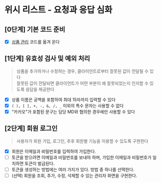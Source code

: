 # 위시 리스트 - 요청과 응답 심화

## [0단계] 기본 코드 준비

- [x] [상품 관리](https://github.com/next-step/spring-gift-product/tree/doorcs) 코드를 옮겨 온다

## [1단계] 유효성 검사 및 예외 처리
> 상품을 추가하거나 수정하는 경우, 클라이언트로부터 잘못된 값이 전달될 수 있다  
> 잘못된 값이 전달되면 클라이언트가 어떤 부분이 왜 잘못되었는지 인지할 수 있도록 응답을 제공한다

- [x] 상품 이름은 공백을 포함하여 최대 15자까지 입력할 수 있다
- [x] `( ), [ ], +, -, &, /, _` 이외의 특수 문자는 사용할 수 없다
- [x] "카카오"가 포함된 문구는 담당 MD와 협의한 경우에만 사용할 수 있다

## [2단계] 회원 로그인
> 사용자가 회원 가입, 로그인, 추후 회원별 기능을 이용할 수 있도록 구현한다

- [x] 회원은 이메일과 비밀번호를 입력하여 가입한다.
- [ ] 토큰을 받으려면 이메일과 비밀번호를 보내야 하며, 가입한 이메일과 비밀번호가 일치하면 토큰이 발급된다.
- [ ] 토큰을 생성하는 방법에는 여러 가지가 있다. 방법 중 하나를 선택한다.
- [ ] (선택) 회원을 조회, 추가, 수정, 삭제할 수 있는 관리자 화면을 구현한다.
